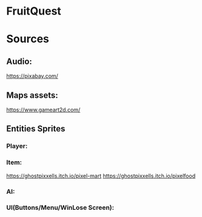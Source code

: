 # FruitQuest
# Sources

## Audio:
https://pixabay.com/
## Maps assets:
https://www.gameart2d.com/

## Entities Sprites
### Player:

### Item: 
https://ghostpixxells.itch.io/pixel-mart
https://ghostpixxells.itch.io/pixelfood
### AI:

### UI(Buttons/Menu/WinLose Screen):


